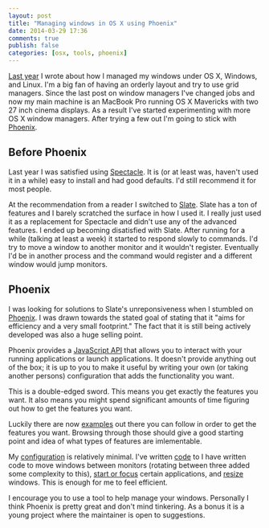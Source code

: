 ```yaml
---
layout: post
title: "Managing windows in OS X using Phoenix"
date: 2014-03-29 17:36
comments: true
publish: false
categories: [osx, tools, phoenix]
---
```


[Last year](http://jakemccrary.com/blog/2013/04/15/manage-your-workspace-with-grids-under-linux-osx-and-windows/)
I wrote about how I managed my windows under OS X, Windows, and Linux.
I'm a big fan of having an orderly layout and try to use grid
managers. Since the last post on window managers I've changed jobs and
now my main machine is an MacBook Pro running OS X Mavericks with two
27 inch cinema displays. As a result I've started experimenting with
more OS X window managers. After trying a few out I'm going to stick
with [Phoenix](https://github.com/sdegutis/Phoenix).

## Before Phoenix ##

Last year I was satisfied using [Spectacle](http://spectacleapp.com/).
It is (or at least was, haven't used it in a while) easy to install
and had good defaults. I'd still recommend it for most people.

At the recommendation from a reader I switched to
[Slate](https://github.com/jigish/slate). Slate has a ton of features
and I barely scratched the surface in how I used it. I really just
used it as a replacement for Spectacle and didn't use any of the
advanced features. I ended up becoming disatisfied with Slate. After
running for a while (talking at least a week) it started to respond
slowly to commands. I'd try to move a window to another monitor and it
wouldn't register. Eventually I'd be in another process and the
command would register and a different window would jump monitors.

## Phoenix ##

I was looking for solutions to Slate's unreponsiveness when I stumbled
on [Phoenix](https://github.com/sdegutis/Phoenix). I was drawn towards
the stated goal of stating that it "aims for efficiency and a very
small footprint." The fact that it is still being actively developed
was also a huge selling point.

Phoenix provides a
[JavaScript API](https://github.com/sdegutis/Phoenix/wiki/JavaScript-API-documentation)
that allows you to interact with your running applications or launch
applications. It doesn't provide anything out of the box; it is up to
you to make it useful by writing your own (or taking another persons)
configuration that adds the functionality you want.

This is a double-edged sword. This means you get exactly the features
you want. It also means you might spend significant amounts of time
figuring out how to get the features you want.

Luckily there are now
[examples](https://github.com/sdegutis/Phoenix/wiki) out there you can
follow in order to get the features you want. Browsing through those
should give a good starting point and idea of what types of features
are imlementable.

My
[configuration](https://github.com/jakemcc/dotfiles/blob/master/phoenix.js)
is relatively minimal. I've written
[code](https://github.com/jakemcc/dotfiles/blob/master/phoenix.js#L42-L87)
to I have written code to move windows between monitors (rotating
between three added some complexity to this),
[start or focus](https://github.com/jakemcc/dotfiles/blob/master/phoenix.js#L90-L122)
certain applications, and
[resize](https://github.com/jakemcc/dotfiles/blob/master/phoenix.js#L11-L37)
windows. This is enough for me to feel efficient.

I encourage you to use a tool to help manage your windows. Personally
I think Phoenix is pretty great and don't mind tinkering. As a bonus
it is a young project where the maintainer is open to suggestions.
